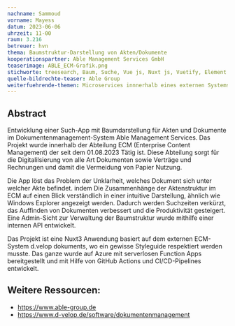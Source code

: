 ```yaml
---
nachname: Sammoud
vorname: Mayess
datum: 2023-06-06
uhrzeit: 11-00
raum: 3.216
betreuer: hvn
thema: Baumstruktur-Darstellung von Akten/Dokumente
kooperationspartner: Able Management Services GmbH
teaserimage: ABLE_ECM-Grafik.png
stichworte: treesearch, Baum, Suche, Vue js, Nuxt js, Vuetify, Element plus, Able Group, Web-Apps
quelle-bildrechte-teaser: Able Group
weiterfuehrende-themen: Microservices innnerhalb eines externen Systems | Nutzung von Stages und CI/CD Pipelines | Azure Nuzung
---
```


## Abstract

Entwicklung einer Such-App mit Baumdarstellung für Akten und Dokumente im Dokumentenmanagement-System Able Management Services. Das Projekt wurde innerhalb der Abteilung ECM (Enterprise Content Management) der seit dem 01.08.2023 Tätig ist. Diese Abteilung sorgt für die Digitalilsierung von alle Art Dokumenten sowie Verträge und Rechnungen und damit die Vermeidung von Papier Nutzung.

 Die App löst das Problem der Unklarheit, welches Dokument sich unter welcher Akte befindet. indem Die Zusammenhänge der Aktenstruktur im ECM auf einen Blick verständlich in einer intuitive Darstellung, ähnlich wie Windows Explorer angezeigt werden.  Dadurch werden Suchzeiten verkürzt, das Auffinden von Dokumenten verbessert und die Produktivität gesteigert. Eine Admin-Sicht zur Verwaltung der Baumstruktur wurde mithilfe einer internen API entwickelt. 
 
 Das Projekt ist eine Nuxt3 Anwendung basiert auf dem externen ECM-System d.velop dokuments, wo ein gewisse Styleguide respektiert werden musste. Das ganze wurde auf Azure mit serverlosen Function Apps bereitgestellt und mit Hilfe von GitHub Actions und CI/CD-Pipelines entwickelt.

 ## Weitere Ressourcen:
-	https://www.able-group.de
-	https://www.d-velop.de/software/dokumentenmanagement

